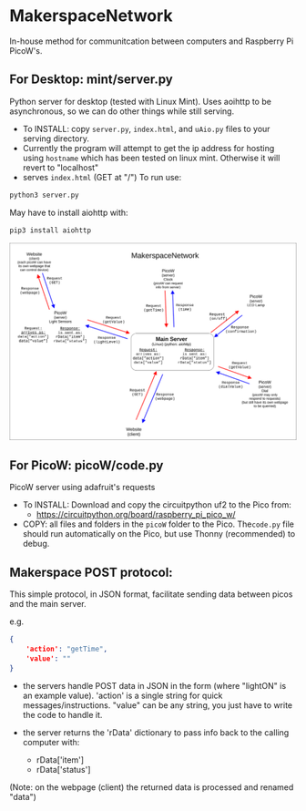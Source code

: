 # MakerspaceNetwork
In-house method for communitcation between computers and Raspberry Pi PicoW's.  

## For Desktop: mint/server.py
Python server for desktop (tested with Linux Mint). Uses aoihttp to be asynchronous, so we can do other things while still serving.
* To INSTALL: copy ```server.py```, ```index.html```, and ```uAio.py``` files to your serving directory.
* Currently the program will attempt to get the ip address for hosting using ```hostname``` which has been tested on linux mint. Otherwise it will revert to "localhost"
* serves ```index.html``` (GET at "/")
To run use:
```bash
python3 server.py
```
May have to install aiohttp with:
```bash
pip3 install aiohttp
```

![Network Diagram](MakerspaceNetwork-diagram.svg)

## For PicoW: picoW/code.py
PicoW server using adafruit's requests
* To INSTALL: Download and copy the circuitpython uf2 to the Pico from:
    * https://circuitpython.org/board/raspberry_pi_pico_w/
* COPY: all files and folders in the ```picoW``` folder to the Pico. The```code.py``` file should run automatically on the Pico, but use Thonny (recommended) to debug.


## Makerspace POST protocol:
This simple protocol, in JSON format, facilitate sending data between picos and the main server.

e.g.
```json
{
    'action': "getTime", 
    'value': ""
}
```

* the servers handle POST data in JSON in the form (where "lightON" is an example value).  'action' is a single string for quick messages/instructions. "value" can be any string, you just have to write the code to handle it.


* the server returns the 'rData' dictionary to pass info back to the calling computer with:
    * rData['item']
    * rData['status']

(Note: on the webpage (client) the returned data is processed and renamed "data")


